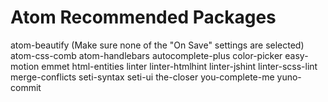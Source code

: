 # Atom Recommended Packages
atom-beautify (Make sure none of the "On Save" settings are selected)
atom-css-comb
atom-handlebars
autocomplete-plus
color-picker
easy-motion
emmet
html-entities
linter
linter-htmlhint
linter-jshint
linter-scss-lint
merge-conflicts
seti-syntax
seti-ui
the-closer
you-complete-me
yuno-commit
